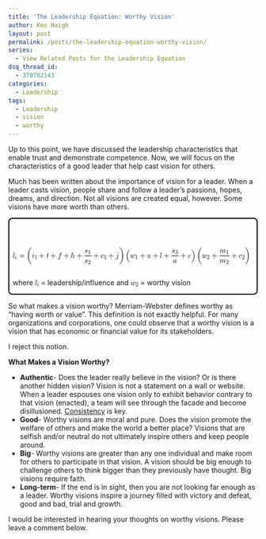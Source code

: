 ```yaml
---
title: 'The Leadership Equation: Worthy Vision'
author: Ken Haigh
layout: post
permalink: /posts/the-leadership-equation-worthy-vision/
series:
  - View Related Posts for the Leadership Equation
dsq_thread_id:
  - 370782143
categories:
  - Leadership
tags:
  - Leadership
  - vision
  - worthy
---
```

Up to this point, we have discussed the leadership characteristics that enable trust and demonstrate competence. Now, we will focus on the characteristics of a good leader that help cast vision for others.

Much has been written about the importance of vision for a leader. When a leader casts vision, people share and follow a leader&#8217;s passions, hopes, dreams, and direction. Not all visions are created equal, however. Some visions have more worth than others.

<div style="border: 2px solid #000; padding: 7px 7px 0px; margin-bottom: 7px; border-radius: 8px; -moz-border-radius: 8px; -webkit-border-radius: 8px;">
  <p class="ql-left-displayed-equation" style="line-height: 36px;">
    <span class="ql-right-eqno"> &nbsp; </span><span class="ql-left-eqno"> &nbsp; </span><img src="/wp-content/ql-cache/quicklatex.com-1add2105e78d180c2c56e665e406a4db_l3.png" height="36" width="477" class="ql-img-displayed-equation " alt="&#92;&#91; &#108;&#95;&#105;&#32;&#61;&#32;&#92;&#108;&#101;&#102;&#116;&#32;&#40;&#32;&#105;&#95;&#49;&#32;&#43;&#32;&#116;&#32;&#43;&#32;&#102;&#32;&#43;&#32;&#104;&#32;&#43;&#32;&#92;&#102;&#114;&#97;&#99;&#123;&#115;&#95;&#49;&#125;&#123;&#115;&#95;&#50;&#125;&#32;&#43;&#32;&#99;&#95;&#49;&#32;&#43;&#32;&#106;&#92;&#114;&#105;&#103;&#104;&#116;&#32;&#41;&#92;&#108;&#101;&#102;&#116;&#32;&#40;&#32;&#119;&#95;&#49;&#32;&#43;&#32;&#117;&#32;&#43;&#32;&#108;&#32;&#43;&#32;&#92;&#102;&#114;&#97;&#99;&#123;&#115;&#95;&#51;&#125;&#123;&#97;&#125;&#32;&#43;&#32;&#101;&#32;&#92;&#114;&#105;&#103;&#104;&#116;&#32;&#41;&#92;&#108;&#101;&#102;&#116;&#32;&#40;&#32;&#119;&#95;&#50;&#32;&#43;&#32;&#92;&#102;&#114;&#97;&#99;&#123;&#109;&#95;&#49;&#125;&#123;&#109;&#95;&#50;&#125;&#32;&#43;&#32;&#99;&#95;&#50;&#32;&#32;&#92;&#114;&#105;&#103;&#104;&#116;&#32;&#41; &#92;&#93;" title="Rendered by QuickLaTeX.com" />
  </p>
  
  <p>
    where <img src="/wp-content/ql-cache/quicklatex.com-0c4401c34d885cf9bd7f1d7f7e127004_l3.png" class="ql-img-inline-formula " alt="&#108;&#95;&#105;" title="Rendered by QuickLaTeX.com" height="13" width="8" style="vertical-align: -2px;" /> = leadership/influence and <img src="/wp-content/ql-cache/quicklatex.com-5123a9c3ae3666cc16c9d86524b0edce_l3.png" class="ql-img-inline-formula " alt="&#119;&#95;&#50;" title="Rendered by QuickLaTeX.com" height="9" width="16" style="vertical-align: -2px;" /> = worthy vision
  </p>
</div>

So what makes a vision worthy? Merriam-Webster defines worthy as &#8220;having worth or value&#8221;. This definition is not exactly helpful. For many organizations and corporations, one could observe that a worthy vision is a vision that has economic or financial value for its stakeholders.

I reject this notion.

<!--more-->

**What Makes a Vision Worthy?**

* **Authentic**- Does the leader really believe in the vision? Or is there another hidden vision? Vision is not a statement on a wall or website. When a leader espouses one vision only to exhibit behavior contrary to that vision (enacted), a team will see through the facade and become disillusioned. <a href="/posts/the-leadership-equation-truthfulness-and-integrity/" title="The Leadership Equation: Truthfulness and Integrity">Consistency</a> is key.
* **Good**- Worthy visions are moral and pure. Does the vision promote the welfare of others and make the world a better place? Visions that are selfish and/or neutral do not ultimately inspire others and keep people around.
* **Big**- Worthy visions are greater than any one individual and make room for others to participate in that vision. A vision should be big enough to challenge others to think bigger than they previously have thought. Big visions require faith.
* **Long-term**- If the end is in sight, then you are not looking far enough as a leader. Worthy visions inspire a journey filled with victory and defeat, good and bad, trial and growth.

I would be interested in hearing your thoughts on worthy visions. Please leave a comment below.

<!-- Start Shareaholic Recommendations Automatic -->

<!-- End Shareaholic Recommendations Automatic -->
